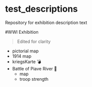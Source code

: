 test_descriptions
=================

Repository for exhibition description text

#WWI Exhibition

>Edited for clarity

* pictorial map
* 1914 map
* kriegsKarte :bomb: 
* Battle of Piave River :gun:
  * map
  * troop strength
